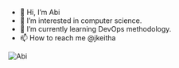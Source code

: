 - 👋 Hi, I’m Abi
- 👀 I’m interested in computer science.
- 🌱 I’m currently learning DevOps methodology.
- 📫 How to reach me @jkeitha

<img src=" https://komarev.com/ghpvc/?username=jkeitha " alt="Abi" />
<!---
jkeitha/jkeitha is a ✨ special ✨ repository because its `README.md` (this file) appears on your GitHub profile.
You can click the Preview link to take a look at your changes.
--->
